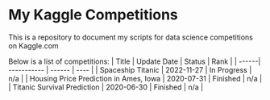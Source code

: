 # My Kaggle Competitions
This is a repository to document my scripts for data science competitions on Kaggle.com 

Below is a list of competitions: 
| Title | Update Date | Status | Rank | 
| ------| ----------- | ------ | ---- |
| Spaceship Titanic | 2022-11-27 | In Progress | n/a |
| Housing Price Prediction in Ames, Iowa | 2020-07-31 | Finished | n/a |
| Titanic Survival Prediction | 2020-06-30 | Finished | n/a |
